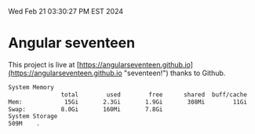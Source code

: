 Wed Feb 21 03:30:27 PM EST 2024

# Angular seventeen


This project is live at [https://angularseventeen.github.io](https://angularseventeen.github.io "seventeen!") thanks to Github.

```bash
System Memory
               total        used        free      shared  buff/cache   available
Mem:            15Gi       2.3Gi       1.9Gi       308Mi        11Gi        13Gi
Swap:          8.0Gi       160Mi       7.8Gi
System Storage
509M	.
